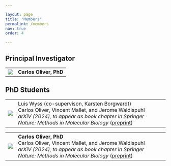 ```yaml
---

layout: page
title: "Members"
permalink: /members
nav: true
order: 4

---
```


<head>

<style>
img {
border: 0px solid #787878;
    max-width: 200px;
    max-height: 130px;
}
#txt {
    font-size:11pt;
}

</style>
</head>


<h2> Principal Investigator </h2>

<table>
  <tr>
    <td><img src="/assets/me_lowlow.png" id="fig"></td>
    <td><b>Carlos Oliver, PhD</b><br>
  </tr>

</table>

<h2> PhD Students </h2>

<table>
  <tr>
    <td><img src="/assets/book.png" id="fig"></td>
    <td>Luis Wyss (co-supervison, Karsten Borgwardt)<b></b><br>
	Carlos Oliver, Vincent Mallet, and Jerome Waldispuhl<br>
	<i>arXiV (2024), to appear as book chapter in Springer Nature: Methods in Molecular Biology </i> (<a href="https://arxiv.org/pdf/2402.09330.pdf">preprint</a>) </td>
  </tr>

</table>

<table>
  <tr>
    <td><img src="/assets/book.png" id="fig"></td>
    <td><b>Carlos Oliver, PhD</b><br>
	Carlos Oliver, Vincent Mallet, and Jerome Waldispuhl<br>
	<i>arXiV (2024), to appear as book chapter in Springer Nature: Methods in Molecular Biology </i> (<a href="https://arxiv.org/pdf/2402.09330.pdf">preprint</a>) </td>
  </tr>

</table>



<!--Other:-->

<!--* Ph.D. Comprehensive Exam Literature Review ([PDF]({{ site.url  }}/assets/review_cgo.pdf))-->
<!--* M.Sc. Thesis ([PDF]({{ site.url   }}/assets/msc_thesis.pdf))-->
